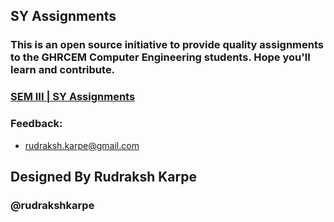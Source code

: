 
## SY Assignments

### This is an open source initiative to provide quality assignments to the GHRCEM Computer Engineering students. Hope you'll learn and contribute.

### [SEM III | SY Assignments](https://drive.google.com/drive/folders/1tTN_Z4A2KcQ2x9RtvSEtvPegCmdHHMF2?usp=sharing)



### Feedback: 
 


- rudraksh.karpe@gmail.com

## Designed By Rudraksh Karpe 
### @rudrakshkarpe
